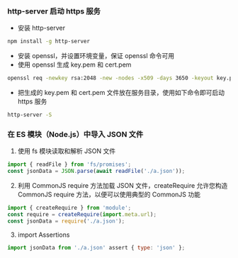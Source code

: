 ### http-server 启动 https 服务

- 安装 http-server

```sh
npm install -g http-server
```

- 安装 openssl，并设置环境变量，保证 openssl 命令可用
- 使用 openssl 生成 key.pem 和 cert.pem

```sh
openssl req -newkey rsa:2048 -new -nodes -x509 -days 3650 -keyout key.pem -out cert.pem
```

- 把生成的 key.pem 和 cert.pem 文件放在服务目录，使用如下命令即可启动 https 服务

```sh
http-server -S
```

### 在 ES 模块（Node.js）中导入 JSON 文件

1. 使用 fs 模块读取和解析 JSON 文件

```javascript
import { readFile } from 'fs/promises';
const jsonData = JSON.parse(await readFile('./a.json'));
```

2. 利用 CommonJS require 方法加载 JSON 文件，createRequire 允许您构造 CommonJS require 方法，以便可以使用典型的 CommonJS 功能

```javascript
import { createRequire } from 'module';
const require = createRequire(import.meta.url);
const jsonData = require('./a.json');
```

3. import Assertions

```javascript
import jsonData from './a.json' assert { type: 'json' };
```
